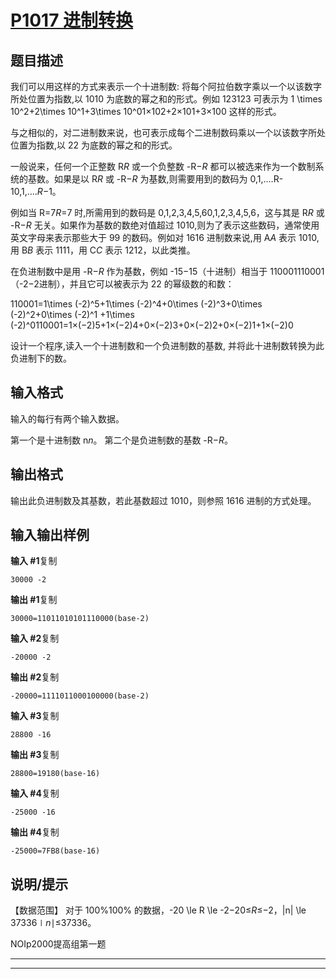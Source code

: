 # [P1017 进制转换](https://www.luogu.com.cn/problem/P1017)

## 题目描述

我们可以用这样的方式来表示一个十进制数: 将每个阿拉伯数字乘以一个以该数字所处位置为指数,以 1010 为底数的幂之和的形式。例如 123123 可表示为 1 \times 10^2+2\times 10^1+3\times 10^01×102+2×101+3×100 这样的形式。

与之相似的，对二进制数来说，也可表示成每个二进制数码乘以一个以该数字所处位置为指数,以 22 为底数的幂之和的形式。

一般说来，任何一个正整数 R*R* 或一个负整数 -R−*R* 都可以被选来作为一个数制系统的基数。如果是以 R*R* 或 -R−*R* 为基数,则需要用到的数码为 0,1,....R-10,1,....*R*−1。

例如当 R=7*R*=7 时,所需用到的数码是 0,1,2,3,4,5,60,1,2,3,4,5,6，这与其是 R*R* 或 -R−*R* 无关。如果作为基数的数绝对值超过 1010,则为了表示这些数码，通常使用英文字母来表示那些大于 99 的数码。例如对 1616 进制数来说,用 A*A* 表示 1010,用 B*B* 表示 1111，用 C*C* 表示 1212，以此类推。

在负进制数中是用 -R−*R* 作为基数，例如 -15−15（十进制）相当于 110001110001 （-2−2进制），并且它可以被表示为 22 的幂级数的和数：

110001=1\times (-2)^5+1\times (-2)^4+0\times (-2)^3+0\times (-2)^2+0\times (-2)^1 +1\times (-2)^0110001=1×(−2)5+1×(−2)4+0×(−2)3+0×(−2)2+0×(−2)1+1×(−2)0

设计一个程序,读入一个十进制数和一个负进制数的基数, 并将此十进制数转换为此负进制下的数。

## 输入格式

输入的每行有两个输入数据。

第一个是十进制数 n*n*。 第二个是负进制数的基数 -R−*R*。

## 输出格式

输出此负进制数及其基数，若此基数超过 1010，则参照 1616 进制的方式处理。

## 输入输出样例

**输入 #1**复制

```
30000 -2
```

**输出 #1**复制

```
30000=11011010101110000(base-2)
```

**输入 #2**复制

```
-20000 -2
```

**输出 #2**复制

```
-20000=1111011000100000(base-2)
```

**输入 #3**复制

```
28800 -16
```

**输出 #3**复制

```
28800=19180(base-16)
```

**输入 #4**复制

```
-25000 -16
```

**输出 #4**复制

```
-25000=7FB8(base-16)
```

## 说明/提示

【数据范围】
对于 100\%100% 的数据，-20 \le R \le -2−20≤*R*≤−2，|n| \le 37336∣*n*∣≤37336。

NOIp2000提高组第一题



***



***



```c++

```

